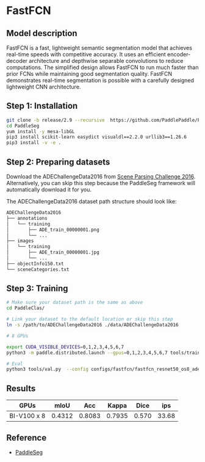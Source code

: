 # FastFCN

## Model description

FastFCN is a fast, lightweight semantic segmentation model that achieves real-time speeds with competitive accuracy. It uses an efficient encoder-decoder architecture and depthwise separable convolutions to reduce computations. The simplified design allows FastFCN to run much faster than prior FCNs while maintaining good segmentation quality. FastFCN demonstrates real-time segmentation is possible with a carefully designed lightweight CNN architecture.

## Step 1: Installation

```bash
git clone -b release/2.9 --recursive  https://github.com/PaddlePaddle/PaddleSeg.git
cd PaddleSeg
yum install -y mesa-libGL
pip3 install scikit-learn easydict visualdl==2.2.0 urllib3==1.26.6
pip3 install -v -e .
```

## Step 2: Preparing datasets

Download the ADEChallengeData2016 from [Scene Parsing Challenge 2016](http://sceneparsing.csail.mit.edu/index_challenge.html). Alternatively, you can skip this step because the PaddleSeg framework will automatically download it for you.

The ADEChallengeData2016 dataset path structure should look like:

```bash
ADEChallengeData2016
├── annotations
│   └── training
│       ├── ADE_train_00000001.png
│       └── ...
├── images
│   └── training
│       ├── ADE_train_00000001.jpg
│       └── ...
├── objectInfo150.txt
└── sceneCategories.txt
```

## Step 3: Training

```bash
# Make sure your dataset path is the same as above
cd PaddleClas/

# Link your dataset to the default location or skip this step
ln -s /path/to/ADEChallengeData2016 ./data/ADEChallengeData2016

# 8 GPUs

export CUDA_VISIBLE_DEVICES=0,1,2,3,4,5,6,7
python3 -m paddle.distributed.launch --gpus=0,1,2,3,4,5,6,7 tools/train.py --config configs/fastfcn/fastfcn_resnet50_os8_ade20k_480x480_120k.yml

# Eval
python3 tools/val.py  --config configs/fastfcn/fastfcn_resnet50_os8_ade20k_480x480_120k.yml --model_path output/path/to/model.pdparams
```

## Results

| GPUs        | mIoU        | Acc         |Kappa         | Dice         | ips         |
|:-----------:|:-----------:|:-----------:|:------------:|:------------:|:-----------:|
| BI-V100 x 8 |0.4312       | 0.8083      | 0.7935       | 0.570        | 33.68       |

## Reference

- [PaddleSeg](https://github.com/PaddlePaddle/PaddleSeg)
